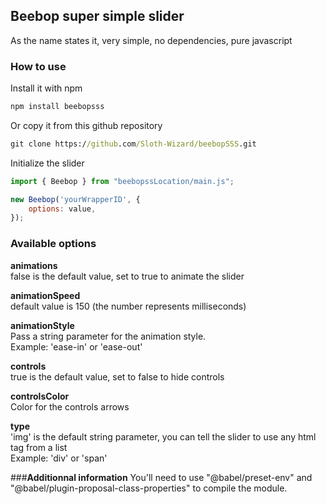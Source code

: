 ## **Beebop super simple slider**

As the name states it, very simple, no dependencies, pure javascript

### **How to use**

Install it with npm
```cmd
npm install beebopsss
```

Or copy it from this github repository
```cmd
git clone https://github.com/Sloth-Wizard/beebopSSS.git
```

Initialize the slider
```js
import { Beebop } from "beebopssLocation/main.js";

new Beebop('yourWrapperID', {
    options: value,
});
```
### **Available options**
**animations**  
false is the default value, set to true to animate the slider  

**animationSpeed**  
default value is 150 (the number represents milliseconds)  

**animationStyle**  
Pass a string parameter for the animation style.  
Example: 'ease-in' or 'ease-out'  

**controls**  
true is the default value, set to false to hide controls  

**controlsColor**  
Color for the controls arrows  

**type**  
'img' is the default string parameter, you can tell the slider to use any html tag from a list  
Example: 'div' or 'span'

###**Additionnal information**
You'll need to use "@babel/preset-env" and "@babel/plugin-proposal-class-properties" to compile the module.
